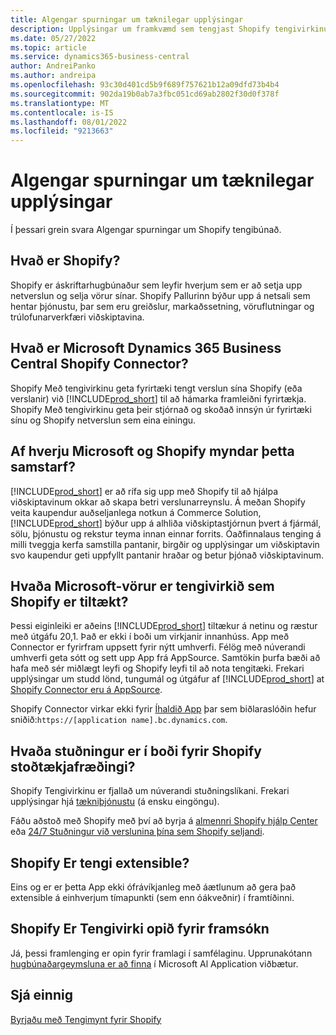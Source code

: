 ```yaml
---
title: Algengar spurningar um tæknilegar upplýsingar
description: Upplýsingar um framkvæmd sem tengjast Shopify tengivirkinu.
ms.date: 05/27/2022
ms.topic: article
ms.service: dynamics365-business-central
author: AndreiPanko
ms.author: andreipa
ms.openlocfilehash: 93c30d401cd5b9f689f757621b12a09dfd73b4b4
ms.sourcegitcommit: 902da19b0ab7a3fbc051cd69ab2802f30d0f378f
ms.translationtype: MT
ms.contentlocale: is-IS
ms.lasthandoff: 08/01/2022
ms.locfileid: "9213663"
---
```

# <a name="faq-for-technical-details"></a>Algengar spurningar um tæknilegar upplýsingar

Í þessari grein svara Algengar spurningar um Shopify tengibúnað.

## <a name="what-is-shopify"></a>Hvað er Shopify? 

Shopify er áskriftarhugbúnaður sem leyfir hverjum sem er að setja upp netverslun og selja vörur sínar. Shopify Pallurinn býður upp á netsali sem hentar þjónustu, þar sem eru greiðslur, markaðssetning, vöruflutningar og trúlofunarverkfæri viðskiptavina. 

## <a name="what-is-the-microsoft-dynamics-365-business-central-shopify-connector"></a>Hvað er Microsoft Dynamics 365 Business Central Shopify Connector? 

Shopify Með tengivirkinu geta fyrirtæki tengt verslun sína Shopify (eða verslanir) við [!INCLUDE[prod_short](../includes/prod_short.md)] til að hámarka framleiðni fyrirtækja. Shopify Með tengivirkinu geta þeir stjórnað og skoðað innsýn úr fyrirtæki sínu og Shopify netverslun sem eina einingu. 

## <a name="why-did-microsoft-and-shopify-form-this-partnership"></a>Af hverju Microsoft og Shopify myndar þetta samstarf? 

[!INCLUDE[prod_short](../includes/prod_long.md)] er að rífa sig upp með Shopify til að hjálpa viðskiptavinum okkar að skapa betri verslunarreynslu. Á meðan Shopify veita kaupendur auðseljanlega notkun á Commerce Solution, [!INCLUDE[prod_short](../includes/prod_short.md)] býður upp á alhliða viðskiptastjórnun þvert á fjármál, sölu, þjónustu og rekstur teyma innan einnar forrits. Óaðfinnalaus tenging á milli tveggja kerfa samstilla pantanir, birgðir og upplýsingar um viðskiptavin svo kaupendur geti uppfyllt pantanir hraðar og betur þjónað viðskiptavinum.

## <a name="what-microsoft-products-is-the-shopify-connector-available-for"></a>Hvaða Microsoft-vörur er tengivirkið sem Shopify er tiltækt?

Þessi eiginleiki er aðeins [!INCLUDE[prod_short](../includes/prod_short.md)] tiltækur á netinu og ræstur með útgáfu 20,1. Það er ekki í boði um virkjanir innanhúss. App með Connector er fyrirfram uppsett fyrir nýtt umhverfi. Félög með núverandi umhverfi geta sótt og sett upp App frá AppSource. Samtökin þurfa bæði að hafa með sér miðlægt leyfi og Shopify leyfi til að nota tengitæki. Frekari upplýsingar um studd lönd, tungumál og útgáfur af [!INCLUDE[prod_short](../includes/prod_short.md)] at [Shopify Connector eru á AppSource](https://go.microsoft.com/fwlink/?linkid=2196238).

Shopify Connector virkar ekki fyrir [Íhaldið App](/dynamics365/business-central/dev-itpro/deployment/embed-app-overview) þar sem biðlaraslóðin hefur sniðið:`https://[application name].bc.dynamics.com`. 

## <a name="what-support-is-offered-for-the-shopify-connector"></a>Hvaða stuðningur er í boði fyrir Shopify stoðtækjafræðingi?

Shopify Tengivirkinu er fjallað um núverandi stuðningslíkani. Frekari upplýsingar hjá [tækniþjónustu](/dynamics365/business-central/dev-itpro/administration//manage-technical-support) (á ensku eingöngu). 

Fáðu aðstoð með Shopify með því að byrja á [almennri Shopify hjálp Center](https://help.shopify.com/) eða [24/7 Stuðningur við verslunina þína sem Shopify seljandi](https://help.shopify.com/questions#/).

## <a name="is-the-shopify-connector-extensible"></a>Shopify Er tengi extensible?

Eins og er er þetta App ekki ófrávíkjanleg með áætlunum að gera það extensible á einhverjum tímapunkti (sem enn óákveðnir) í framtíðinni.

## <a name="is-the-shopify-connector-open-for-contribution"></a>Shopify Er Tengivirki opið fyrir framsókn

Já, þessi framlenging er opin fyrir framlagi í samfélaginu. Upprunakótann [hugbúnaðargeymsluna er að finna](https://github.com/microsoft/ALAppExtensions/tree/main/Apps/W1/Shopify) í Microsoft Al Application viðbætur.




## <a name="see-also"></a>Sjá einnig

[Byrjaðu með Tengimynt fyrir Shopify](get-started.md)  
